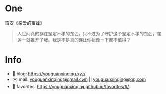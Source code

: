 
# One 
 
  
笛安《亲爱的蜜蜂》 
 
>人世间真的存在坚定不移的东西，只不过为了守护这个坚定不移的东西，崔莲一就推开了我。我是不是真的连让你犹豫一下都不值得？        
 

# Info

- 📝 blog: https://youguanxinqing.xyz/
- ✉️  mail: youguanxinqing@gmail.com || youguanxinqing@qq.com
- 📙 favorites: https://youguanxinqing.github.io/favorites/#/
